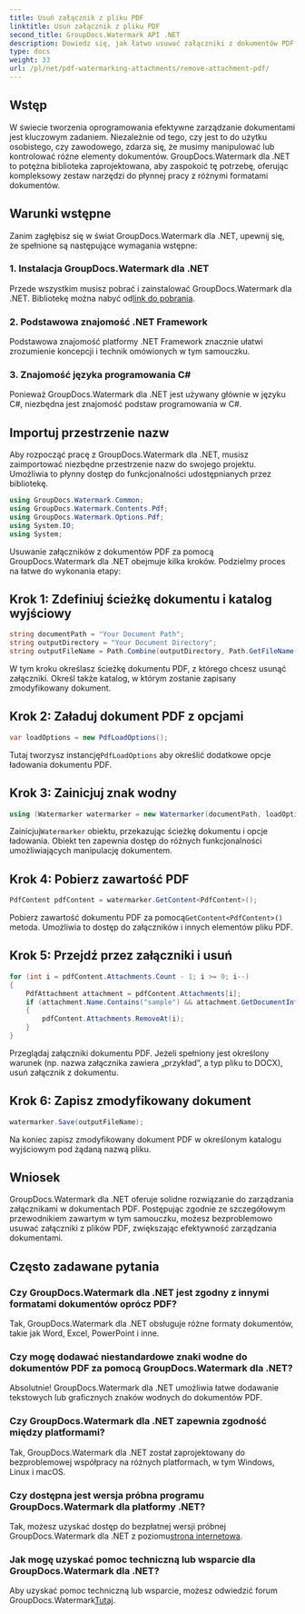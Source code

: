 ```yaml
---
title: Usuń załącznik z pliku PDF
linktitle: Usuń załącznik z pliku PDF
second_title: GroupDocs.Watermark API .NET
description: Dowiedz się, jak łatwo usuwać załączniki z dokumentów PDF za pomocą GroupDocs.Watermark dla .NET. Zwiększ efektywność zarządzania dokumentami.
type: docs
weight: 33
url: /pl/net/pdf-watermarking-attachments/remove-attachment-pdf/
---
```

## Wstęp
W świecie tworzenia oprogramowania efektywne zarządzanie dokumentami jest kluczowym zadaniem. Niezależnie od tego, czy jest to do użytku osobistego, czy zawodowego, zdarza się, że musimy manipulować lub kontrolować różne elementy dokumentów. GroupDocs.Watermark dla .NET to potężna biblioteka zaprojektowana, aby zaspokoić tę potrzebę, oferując kompleksowy zestaw narzędzi do płynnej pracy z różnymi formatami dokumentów.
## Warunki wstępne
Zanim zagłębisz się w świat GroupDocs.Watermark dla .NET, upewnij się, że spełnione są następujące wymagania wstępne:
### 1. Instalacja GroupDocs.Watermark dla .NET
 Przede wszystkim musisz pobrać i zainstalować GroupDocs.Watermark dla .NET. Bibliotekę można nabyć od[link do pobrania](https://releases.groupdocs.com/Watermark/net/).
### 2. Podstawowa znajomość .NET Framework
Podstawowa znajomość platformy .NET Framework znacznie ułatwi zrozumienie koncepcji i technik omówionych w tym samouczku.
### 3. Znajomość języka programowania C#
Ponieważ GroupDocs.Watermark dla .NET jest używany głównie w języku C#, niezbędna jest znajomość podstaw programowania w C#.

## Importuj przestrzenie nazw
Aby rozpocząć pracę z GroupDocs.Watermark dla .NET, musisz zaimportować niezbędne przestrzenie nazw do swojego projektu. Umożliwia to płynny dostęp do funkcjonalności udostępnianych przez bibliotekę.

```csharp
using GroupDocs.Watermark.Common;
using GroupDocs.Watermark.Contents.Pdf;
using GroupDocs.Watermark.Options.Pdf;
using System.IO;
using System;
```
Usuwanie załączników z dokumentów PDF za pomocą GroupDocs.Watermark dla .NET obejmuje kilka kroków. Podzielmy proces na łatwe do wykonania etapy:
## Krok 1: Zdefiniuj ścieżkę dokumentu i katalog wyjściowy
```csharp
string documentPath = "Your Document Path";
string outputDirectory = "Your Document Directory";
string outputFileName = Path.Combine(outputDirectory, Path.GetFileName(documentPath));
```
W tym kroku określasz ścieżkę dokumentu PDF, z którego chcesz usunąć załączniki. Określ także katalog, w którym zostanie zapisany zmodyfikowany dokument.
## Krok 2: Załaduj dokument PDF z opcjami
```csharp
var loadOptions = new PdfLoadOptions();
```
 Tutaj tworzysz instancję`PdfLoadOptions` aby określić dodatkowe opcje ładowania dokumentu PDF.
## Krok 3: Zainicjuj znak wodny
```csharp
using (Watermarker watermarker = new Watermarker(documentPath, loadOptions))
```
 Zainicjuj`Watermarker` obiektu, przekazując ścieżkę dokumentu i opcje ładowania. Obiekt ten zapewnia dostęp do różnych funkcjonalności umożliwiających manipulację dokumentem.
## Krok 4: Pobierz zawartość PDF
```csharp
PdfContent pdfContent = watermarker.GetContent<PdfContent>();
```
 Pobierz zawartość dokumentu PDF za pomocą`GetContent<PdfContent>()` metoda. Umożliwia to dostęp do załączników i innych elementów pliku PDF.
## Krok 5: Przejdź przez załączniki i usuń
```csharp
for (int i = pdfContent.Attachments.Count - 1; i >= 0; i--)
{
    PdfAttachment attachment = pdfContent.Attachments[i];
    if (attachment.Name.Contains("sample") && attachment.GetDocumentInfo().FileType == FileType.DOCX)
    {
        pdfContent.Attachments.RemoveAt(i);
    }
}
```
Przeglądaj załączniki dokumentu PDF. Jeżeli spełniony jest określony warunek (np. nazwa załącznika zawiera „przykład”, a typ pliku to DOCX), usuń załącznik z dokumentu.
## Krok 6: Zapisz zmodyfikowany dokument
```csharp
watermarker.Save(outputFileName);
```
Na koniec zapisz zmodyfikowany dokument PDF w określonym katalogu wyjściowym pod żądaną nazwą pliku.

## Wniosek
GroupDocs.Watermark dla .NET oferuje solidne rozwiązanie do zarządzania załącznikami w dokumentach PDF. Postępując zgodnie ze szczegółowym przewodnikiem zawartym w tym samouczku, możesz bezproblemowo usuwać załączniki z plików PDF, zwiększając efektywność zarządzania dokumentami.
## Często zadawane pytania
### Czy GroupDocs.Watermark dla .NET jest zgodny z innymi formatami dokumentów oprócz PDF?
Tak, GroupDocs.Watermark dla .NET obsługuje różne formaty dokumentów, takie jak Word, Excel, PowerPoint i inne.
### Czy mogę dodawać niestandardowe znaki wodne do dokumentów PDF za pomocą GroupDocs.Watermark dla .NET?
Absolutnie! GroupDocs.Watermark dla .NET umożliwia łatwe dodawanie tekstowych lub graficznych znaków wodnych do dokumentów PDF.
### Czy GroupDocs.Watermark dla .NET zapewnia zgodność między platformami?
Tak, GroupDocs.Watermark dla .NET został zaprojektowany do bezproblemowej współpracy na różnych platformach, w tym Windows, Linux i macOS.
### Czy dostępna jest wersja próbna programu GroupDocs.Watermark dla platformy .NET?
 Tak, możesz uzyskać dostęp do bezpłatnej wersji próbnej GroupDocs.Watermark dla .NET z poziomu[strona internetowa](https://releases.groupdocs.com/).
### Jak mogę uzyskać pomoc techniczną lub wsparcie dla GroupDocs.Watermark dla .NET?
 Aby uzyskać pomoc techniczną lub wsparcie, możesz odwiedzić forum GroupDocs.Watermark[Tutaj](https://forum.groupdocs.com/c/watermark/19).